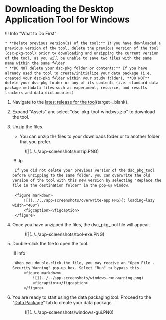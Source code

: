 # Downloading the Desktop Application Tool for Windows

!!! Info "What to Do First"

    * **Delete previous version(s) of the tool:** If you have downloaded a previous version of the tool, delete the previous version of the tool (dsc-pkg-tool) prior to downloading and unzipping the current version of the tool, as you will be unable to save two files with the same name within the same folder.
    * **DO NOT delete your dsc-pkg folder or contents:** If you have already used the tool to create/initialize your data package (i.e. created your dsc-pkg folder within your study folder), **DO NOT** delete your dsc-pkg folder or any of its contents (i.e. standard data package metadata files such as experiment, resource, and results trackers and data dictionaries)

1. Navigate to the [latest release for the tool](https://github.com/norc-heal/heal-data-pkg-tool/releases/latest/){target=_blank}. 
2. Expand "Assets" and select "dsc-pkg-tool-windows.zip" to download the tool.
3. Unzip the files.
    * You can unzip the files to your downloads folder or to another folder that you prefer.
    
    <figure markdown>
        ![](../../app-screenshots/unzip.PNG)
        <figcaption></figcaption>
    </figure>

    !!! tip

        If you did not delete your previous version of the dsc_pkg_tool before unzipping to the same folder, you can overwrite the old version of the tool with this new version by selecting "Replace the file in the destination folder" in the pop-up window.

        <figure markdown>
            ![](../../app-screenshots/overwrite-app.PNG){: loading=lazy width="400"} 
            <figcaption></figcaption>
        </figure>  

4. Once you have unzipped the files, the dsc_pkg_tool file will appear.

    <figure markdown>
        ![](../../app-screenshots/tool-exe.PNG)
        <figcaption></figcaption>
    </figure>

5. Double-click the file to open the tool.

    !!! info

        When you double-click the file, you may receive an "Open File - Security Warning" pop-up box. Select "Run" to bypass this.
            <figure markdown>
                ![](../../app-screenshots/windows-run-warning.png)
                <figcaption></figcaption>
            </figure>


6. You are ready to start using the data packaging tool. Proceed to the "[Data Package](../../datadir/index.md)" tab to create your data package.

    <figure markdown>
        ![](../../app-screenshots/windows-gui.PNG)
        <figcaption></figcaption>
    </figure>
